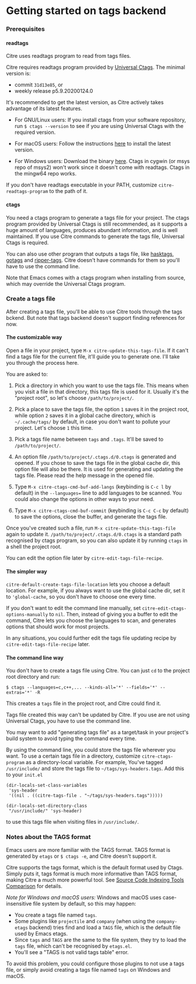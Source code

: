 # Getting started on tags backend

### Prerequisites

#### readtags

Citre uses readtags program to read from tags files.

Citre requires readtags program provided by [Universal
Ctags](https://github.com/universal-ctags/ctags). The minimal version is:

- commit `31d13e85`, or
- weekly release p5.9.20200124.0

It's recommended to get the latest version, as Citre actively takes advantage
of its latest features.

- For GNU/Linux users: If you install ctags from your software repository, run
  `$ ctags --version` to see if you are using Universal Ctags with the required
  version.

- For macOS users: Follow the instructions
  [here](https://github.com/universal-ctags/homebrew-universal-ctags) to
  install the latest version.

- For Windows users: Download the binary
  [here](https://github.com/universal-ctags/ctags-win32). Ctags in cygwin (or
  msys repo of msys2) won't work since it doesn't come with readtags. Ctags in
  the mingw64 repo works.

If you don't have readtags executable in your PATH, customize
`citre-readtags-program` to the path of it.

#### ctags

You need a ctags program to generate a tags file for your project. The ctags
program provided by Universal Ctags is still recommended, as it supports a huge
amount of languages, produces abundant information, and is well maintained. If
you use Citre commands to generate the tags file, Universal Ctags is required.

You can also use other program that outputs a tags file, like
[hasktags](https://hackage.haskell.org/package/hasktags),
[gotags](https://github.com/jstemmer/gotags) and
[ripper-tags](https://github.com/tmm1/ripper-tags). Citre doesn't have commands
for them so you'll have to use the command line.

Note that Emacs comes with a ctags program when installing from source, which
may override the Universal Ctags program.

### Create a tags file

After creating a tags file, you'll be able to use Citre tools through the tags
bckend. But note that tags backend doesn't support finding references for now.

#### The customizable way

Open a file in your project, type `M-x citre-update-this-tags-file`. If it
can't find a tags file for the current file, it'll guide you to generate one.
I'll take you through the process here.

You are asked to:

1. Pick a directory in which you want to use the tags file. This means when you
   visit a file in that directory, this tags file is used for it. Usually it's
   the "project root", so let's choose `/path/to/project/`.

1. Pick a place to save the tags file, the option `1` saves it in the project
   root, while option `2` saves it in a global cache directory, which is
   `~/.cache/tags/` by default, in case you don't want to pollute your project.
   Let's choose `1` this time.

3. Pick a tags file name between `tags` and `.tags`. It'll be saved to
   `/path/to/project/`.

4. An option file `/path/to/project/.ctags.d/0.ctags` is generated and opened.
   If you chose to save the tags file in the global cache dir, this option file
   will also be there. It is used for generating and updating the tags file.
   Please read the help message in the opened file.

5. Type `M-x citre-ctags-cmd-buf-add-langs` (keybinding is `C-c l` by default)
   in the `--languages=` line to add languages to be scanned. You could also
   change the options in other ways to your need.

6. Type `M-x citre-ctags-cmd-buf-commit` (keybinding is `C-c C-c` by default)
   to save the options, close the buffer, and generate the tags file.

Once you've created such a file, run `M-x citre-update-this-tags-file` again to
update it. `/path/to/project/.ctags.d/0.ctags` is a standard path recognised by
ctags program, so you can also update it by running `ctags` in a shell the
project root.

You can edit the option file later by `citre-edit-tags-file-recipe`.

#### The simpler way

`citre-default-create-tags-file-location` lets you choose a default location.
For example, if you always want to use the global cache dir, set it to
`'global-cache`, so you don't have to choose one every time.

If you don't want to edit the command line manually, set
`citre-edit-ctags-options-manually` to `nil`. Then, instead of giving you a
buffer to edit the command, Citre lets you choose the languages to scan, and
generates options that should work for most projects.

In any situations, you could further edit the tags file updating recipe by
`citre-edit-tags-file-recipe` later.

#### The command line way

You don't have to create a tags file using Citre. You can just `cd` to the
project root directory and run:

``` console
$ ctags --languages=c,c++,... --kinds-all='*' --fields='*' --extras='*' -R
```

This creates a `tags` file in the project root, and Citre could find it.

Tags file created this way can't be updated by Citre. If you use are not using
Universal Ctags, you have to use the command line.

You may want to add "generating tags file" as a target/task in your project's
build system to avoid typing the command every time.

By using the command line, you could store the tags file wherever you want. To
use a certain tags file in a directory, customize `citre-ctags-program` as a
directory-local variable. For example, You've tagged `/usr/include/` and store
the tags file to `~/tags/sys-headers.tags`. Add this to your `init.el`

``` elisp
(dir-locals-set-class-variables
 'sys-header
 '((nil . ((citre-tags-file . "~/tags/sys-headers.tags")))))

(dir-locals-set-directory-class
 "/usr/include/" 'sys-header)
```

to use this tags file when visiting files in `/usr/include/`.

### Notes about the TAGS format

Emacs users are more familiar with the TAGS format. TAGS format is generated by
`etags` or `$ ctags -e`, and Citre doesn't support it.

Citre supports the tags format, which is the default format used by Ctags.
Simply puts it, tags format is much more informative than TAGS format, making
Citre a much more powerful tool. See [Source Code Indexing Tools
Comparison](source-code-indexing-tools-comparison.md) for details.

*Note for Windows and macOS users:* Windows and macOS uses case-insensitive
file system by default, so this may happen:

- You create a tags file named `tags`.
- Some plugins like `projectile` and `company` (when using the `company-etags`
  backend) tries find and load a `TAGS` file, which is the default file used by
  Emacs etags.
- Since `tags` and `TAGS` are the same to the file system, they try to load the
  `tags` file, which can't be recognised by `etags.el`.
- You'll see a "TAGS is not valid tags table" error.

To avoid this problem, you could configure those plugins to not use a tags
file, or simply avoid creating a tags file named `tags` on Windows and macOS.
